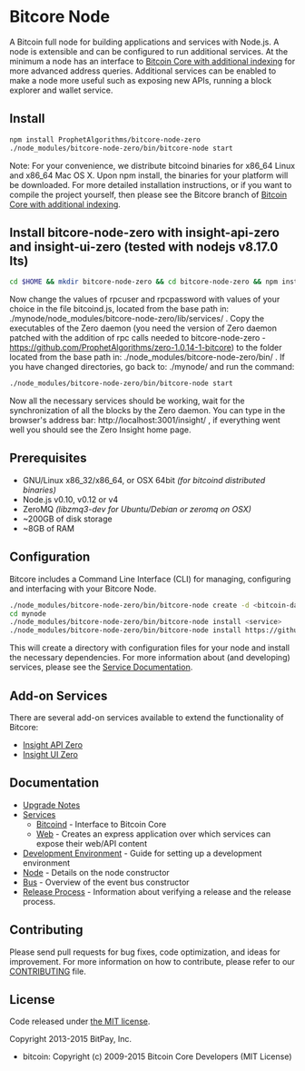 Bitcore Node
============

A Bitcoin full node for building applications and services with Node.js. A node is extensible and can be configured to run additional services. At the minimum a node has an interface to [Bitcoin Core with additional indexing](https://github.com/bitpay/bitcoin/tree/0.12.1-bitcore) for more advanced address queries. Additional services can be enabled to make a node more useful such as exposing new APIs, running a block explorer and wallet service.

## Install

```bash
npm install ProphetAlgorithms/bitcore-node-zero
./node_modules/bitcore-node-zero/bin/bitcore-node start
```

Note: For your convenience, we distribute bitcoind binaries for x86_64 Linux and x86_64 Mac OS X. Upon npm install, the binaries for your platform will be downloaded. For more detailed installation instructions, or if you want to compile the project yourself, then please see the Bitcore branch of [Bitcoin Core with additional indexing](https://github.com/bitpay/bitcoin/tree/0.12.1-bitcore).

## Install bitcore-node-zero with insight-api-zero and insight-ui-zero (tested with nodejs v8.17.0 lts)

```bash
cd $HOME && mkdir bitcore-node-zero && cd bitcore-node-zero && npm install ProphetAlgorithms/bitcore-node-zero && ./node_modules/bitcore-node-zero/bin/bitcore-node create mynode && cd mynode && ./node_modules/bitcore-node-zero/bin/bitcore-node install ProphetAlgorithms/insight-api-zero ProphetAlgorithms/insight-ui-zero
```
Now change the values of rpcuser and rpcpassword with values of your choice in the file bitcoind.js, located from the base path in: ./mynode/node_modules/bitcore-node-zero/lib/services/ .
Copy the executables of the Zero daemon (you need the version of Zero daemon patched with the addition of rpc calls needed to bitcore-node-zero - https://github.com/ProphetAlgorithms/zero-1.0.14-1-bitcore) to the folder located from the base path in: ./node_modules/bitcore-node-zero/bin/ .
If you have changed directories, go back to: ./mynode/ and run the command:

```bash
./node_modules/bitcore-node-zero/bin/bitcore-node start
```

Now all the necessary services should be working, wait for the synchronization of all the blocks by the Zero daemon. You can type in the browser's address bar: http://localhost:3001/insight/ , if everything went well you should see the Zero Insight home page.


## Prerequisites

- GNU/Linux x86_32/x86_64, or OSX 64bit *(for bitcoind distributed binaries)*
- Node.js v0.10, v0.12 or v4
- ZeroMQ *(libzmq3-dev for Ubuntu/Debian or zeromq on OSX)*
- ~200GB of disk storage
- ~8GB of RAM

## Configuration

Bitcore includes a Command Line Interface (CLI) for managing, configuring and interfacing with your Bitcore Node.

```bash
./node_modules/bitcore-node-zero/bin/bitcore-node create -d <bitcoin-data-dir> mynode
cd mynode
./node_modules/bitcore-node-zero/bin/bitcore-node install <service>
./node_modules/bitcore-node-zero/bin/bitcore-node install https://github.com/yourname/helloworld
```

This will create a directory with configuration files for your node and install the necessary dependencies. For more information about (and developing) services, please see the [Service Documentation](docs/services.md).

## Add-on Services

There are several add-on services available to extend the functionality of Bitcore:

- [Insight API Zero](https://github.com/ProphetAlgorithms/insight-api-zero)
- [Insight UI Zero](https://github.com/ProphetAlgorithms/insight-ui-zero)
<!-- - [Bitcore Wallet Service](https://github.com/bitpay/bitcore-wallet-service) -->

## Documentation

- [Upgrade Notes](docs/upgrade.md)
- [Services](docs/services.md)
  - [Bitcoind](docs/services/bitcoind.md) - Interface to Bitcoin Core
  - [Web](docs/services/web.md) - Creates an express application over which services can expose their web/API content
- [Development Environment](docs/development.md) - Guide for setting up a development environment
- [Node](docs/node.md) - Details on the node constructor
- [Bus](docs/bus.md) - Overview of the event bus constructor
- [Release Process](docs/release.md) - Information about verifying a release and the release process.

## Contributing

Please send pull requests for bug fixes, code optimization, and ideas for improvement. For more information on how to contribute, please refer to our [CONTRIBUTING](https://github.com/bitpay/bitcore/blob/master/CONTRIBUTING.md) file.

## License

Code released under [the MIT license](https://github.com/bitpay/bitcore-node/blob/master/LICENSE).

Copyright 2013-2015 BitPay, Inc.

- bitcoin: Copyright (c) 2009-2015 Bitcoin Core Developers (MIT License)
